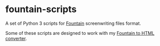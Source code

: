 # fountain-scripts

A set of Python 3 scripts for [Fountain](http://fountain.io) screenwriting files format.

Some of these scripts are designed to work with my [Fountain to HTML converter](https://github.com/X-Raym/Fountain.js).
